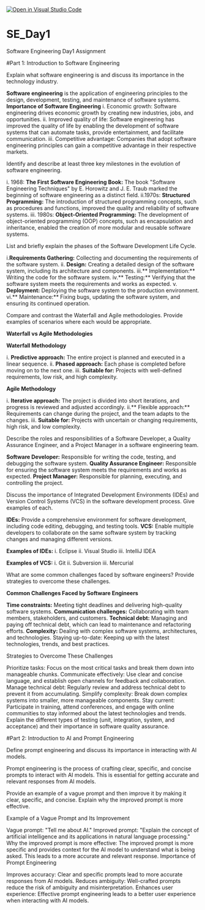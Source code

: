 [![Open in Visual Studio Code](https://classroom.github.com/assets/open-in-vscode-2e0aaae1b6195c2367325f4f02e2d04e9abb55f0b24a779b69b11b9e10269abc.svg)](https://classroom.github.com/online_ide?assignment_repo_id=18420291&assignment_repo_type=AssignmentRepo)
# SE_Day1
Software Engineering Day1 Assignment

#Part 1: Introduction to Software Engineering

Explain what software engineering is and discuss its importance in the technology industry.

**Software engineering** is the application of engineering principles to the design, development, testing, and maintenance of software systems.
**Importance of Software Engineering**
i. Economic growth: Software engineering drives economic growth by creating new industries, jobs, and opportunities.
ii. Improved quality of life: Software engineering has improved the quality of life by enabling the development of software systems that can automate tasks, provide entertainment, and facilitate communication.
iii. Competitive advantage: Companies that adopt software engineering principles can gain a competitive advantage in their respective markets.


Identify and describe at least three key milestones in the evolution of software engineering.

i. 1968: **The First Software Engineering Book:** The book "Software Engineering Techniques" by E. Horowitz and J. E. Traub marked the beginning of software engineering as a distinct field.
ii.1970s: **Structured Programming:** The introduction of structured programming concepts, such as procedures and functions, improved the quality and reliability of software systems.
iii. 1980s: **Object-Oriented Programming:** The development of object-oriented programming (OOP) concepts, such as encapsulation and inheritance, enabled the creation of more modular and reusable software systems.


List and briefly explain the phases of the Software Development Life Cycle.

i.**Requirements Gathering:** Collecting and documenting the requirements of the software system.
ii. **Design:** Creating a detailed design of the software system, including its architecture and components.
iii.** Implementation:** Writing the code for the software system.
iv.** Testing:** Verifying that the software system meets the requirements and works as expected.
v. **Deployment:** Deploying the software system to the production environment.
vi.** Maintenance:** Fixing bugs, updating the software system, and ensuring its continued operation.


Compare and contrast the Waterfall and Agile methodologies. Provide examples of scenarios where each would be appropriate.

**Waterfall vs Agile Methodologies**

**Waterfall Methodology**

i. **Predictive approach:** The entire project is planned and executed in a linear sequence.
ii. **Phased approach:** Each phase is completed before moving on to the next one.
iii. **Suitable for:** Projects with well-defined requirements, low risk, and high complexity.

**Agile Methodology**

i. **Iterative approach:** The project is divided into short iterations, and progress is reviewed and adjusted accordingly.
ii.** Flexible approach:** Requirements can change during the project, and the team adapts to the changes.
iii. **Suitable for:** Projects with uncertain or changing requirements, high risk, and low complexity.


Describe the roles and responsibilities of a Software Developer, a Quality Assurance Engineer, and a Project Manager in a software engineering team.

**Software Developer:** Responsible for writing the code, testing, and debugging the software system.
**Quality Assurance Engineer:** Responsible for ensuring the software system meets the requirements and works as expected.
**Project Manager:** Responsible for planning, executing, and controlling the project.


Discuss the importance of Integrated Development Environments (IDEs) and Version Control Systems (VCS) in the software development process. Give examples of each.

**IDEs:** Provide a comprehensive environment for software development, including code editing, debugging, and testing tools.
**VCS:** Enable multiple developers to collaborate on the same software system by tracking changes and managing different versions.

**Examples of IDEs:**
i. Eclipse
ii. Visual Studio
iii. IntelliJ IDEA

**Examples of VCS:**
i. Git
ii. Subversion
iii. Mercurial

What are some common challenges faced by software engineers? Provide strategies to overcome these challenges.

**Common Challenges Faced by Software Engineers**

**Time constraints:** Meeting tight deadlines and delivering high-quality software systems.
**Communication challenges:** Collaborating with team members, stakeholders, and customers.
**Technical debt:** Managing and paying off technical debt, which can lead to maintenance and refactoring efforts.
**Complexity:** Dealing with complex software systems, architectures, and technologies.
Staying up-to-date: Keeping up with the latest technologies, trends, and best practices.

Strategies to Overcome These Challenges

Prioritize tasks: Focus on the most critical tasks and break them down into manageable chunks.
Communicate effectively: Use clear and concise language, and establish open channels for feedback and collaboration.
Manage technical debt: Regularly review and address technical debt to prevent it from accumulating.
Simplify complexity: Break down complex systems into smaller, more manageable components.
Stay current: Participate in training, attend conferences, and engage with online communities to stay informed about the latest technologies and trends.
Explain the different types of testing (unit, integration, system, and acceptance) and their importance in software quality assurance.


#Part 2: Introduction to AI and Prompt Engineering


Define prompt engineering and discuss its importance in interacting with AI models.

Prompt engineering is the process of crafting clear, specific, and concise prompts to interact with AI models. This is essential for getting accurate and relevant responses from AI models.

Provide an example of a vague prompt and then improve it by making it clear, specific, and concise. Explain why the improved prompt is more effective.

Example of a Vague Prompt and Its Improvement

Vague prompt: "Tell me about AI."
Improved prompt: "Explain the concept of artificial intelligence and its applications in natural language processing."
Why the improved prompt is more effective: The improved prompt is more specific and provides context for the AI model to understand what is being asked. This leads to a more accurate and relevant response.
Importance of Prompt Engineering

Improves accuracy: Clear and specific prompts lead to more accurate responses from AI models.
Reduces ambiguity: Well-crafted prompts reduce the risk of ambiguity and misinterpretation.
Enhances user experience: Effective prompt engineering leads to a better user experience when interacting with AI models.
